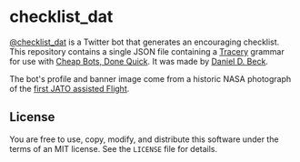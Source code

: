 # checklist_dat

[@checklist_dat](http://twitter.com/checklist_dat) is a Twitter bot that generates an encouraging checklist. This repository contains a single JSON file containing a [Tracery](https://github.com/galaxykate/tracery) grammar for use with [Cheap Bots, Done Quick](http://cheapbotsdonequick.com/). It was made by [Daniel D. Beck](http://twitter.com/ddbeck).

The bot's profile and banner image come from a historic NASA photograph of the [first JATO assisted Flight](https://www.flickr.com/photos/nasacommons/4857945683/in/photolist-8phf1c).


## License

You are free to use, copy, modify, and distribute this software under the terms of an MIT license. See the `LICENSE` file for details.
